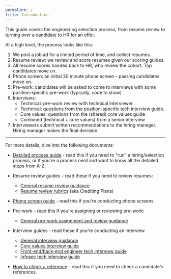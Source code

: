```yaml
---
permalink: /
title: Introduction
---
```


This guide covers the engineering selection process, from resume review to
turning over a candidate to HR for an offer.

At a high level, the process looks like this:

1. We post a job ad for a limited period of time, and collect resumes.
2. Resume review: we review and score resumes given our scoring guides.
3. All resume scores handed back to HR, who review the cohort. Top candidates move on.
4. Phone screen: an initial 30 minute phone screen - passing candidates move on.
5. Pre-work: candidates will be asked to come to interviews with some position-specific pre-work (typically, code to show)
6. Interviews:
    - Technical: pre-work review with technical interviewer
    - Technical: questions from the position-specific tech interview guide.
    - Core values: questions from the (shared) core values guide
    - Combined (technical + core values) from a senior interview
7. Interviewers submit written recommendations to the hiring manager. Hiring manager makes the final decision.

---

For more details, dive into the following documents:

* [Detailed process guide](detailed-process/) - read this if you need to "run" a hiring/selection process, or if you're a process nerd and want to know all the detailed steps from A-Z.

* Resume review guides - read these if you need to review resumes:
    * [General resume review guidance](resume-review/)
    * [Resume review rubrics](resume-review/crediting-plans) (aka Crediting Plans)

* [Phone screen guide](https://docs.google.com/document/d/1La5M7YojZFEc0lvpQZ4Kc7dL8UgssBoJe3FqmmJwmK4/edit#) - read this if you're conducting phone screens

* Pre-work - read this if you're assigning or reviewing pre-work:
    * [General pre-work assignment and review guidance](pre-work)

* Interview guides - read these if you're conducting an interview
    * [General interview guidance](interviews)
    * [Core values interview guide](interviews/core-values)
    * [Front-end/back-end engineer tech interview guide](interviews/engineer)
    * [Infosec tech interview guide](interviews/infosec)

* [How to check a reference](checking-references) - read this if you need to check a candidate's references.
